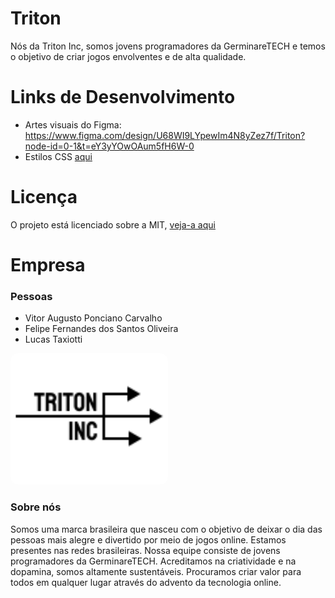 <style>
    .img {
        border-radius: 12px
    }
</style>

# Triton
Nós da Triton Inc, somos jovens programadores da GerminareTECH e temos o objetivo de criar jogos envolventes e de alta qualidade.

# Links de Desenvolvimento
* Artes visuais do Figma: https://www.figma.com/design/U68WI9LYpewIm4N8yZez7f/Triton?node-id=0-1&t=eY3yYOwOAum5fH6W-0
* Estilos CSS [aqui](./assets/style/pallete.css)

# Licença
O projeto está licenciado sobre a MIT, [veja-a aqui](LICENSE)

<div class="credito">

# Empresa
### Pessoas
* Vitor Augusto Ponciano Carvalho
* Felipe Fernandes dos Santos Oliveira
* Lucas Taxiotti

<img src="./assets/img/Empresa.svg" width="50%" class="img">

### Sobre nós
Somos uma marca brasileira que nasceu com o objetivo de deixar o dia das pessoas mais alegre e divertido por meio de jogos online. Estamos presentes nas redes brasileiras. Nossa equipe consiste de jovens programadores da GerminareTECH. Acreditamos na criatividade e na dopamina, somos altamente sustentáveis. Procuramos criar valor para todos em qualquer lugar através do advento da tecnologia online.
</div>